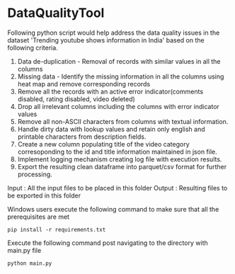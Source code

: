 # DataQualityTool

Following python script would help address the data quality issues in the dataset 'Trending youtube shows information in India' based on the following criteria.

1. Data de-duplication - Removal of records with similar values in all the columns
2. Missing data - Identify  the missing information in all the columns using heat map and remove corresponding records
3. Remove all the records with an active error indicator(comments disabled, rating disabled, video deleted)
4. Drop all irrelevant columns including the columns with error indicator values
5. Remove all non-ASCII characters from columns with textual information. 
6. Handle dirty data with lookup values and retain only english and printable characters from description fields.
7. Create a new column populating title of the video category corresoponding to the id and title information maintained in json file.
8. Implement logging mechanism creating log file with execution results.
9. Export the resulting clean dataframe into parquet/csv format for further processing.

Input : All the input files to be placed in this folder
Output : Resulting files to be exported in this folder

Windows users execute the following command to make sure that all the prerequisites are met

    pip install -r requirements.txt
  
Execute the following command post navigating to the directory  with main.py file

    python main.py



